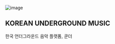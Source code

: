 ![image](https://user-images.githubusercontent.com/67010335/131330983-3229ef34-eab7-4fc9-ae60-e4592ad325fb.png)
## KOREAN UNDERGROUND MUSIC
한국 언더그라운드 음악 플랫폼, 쿤더
